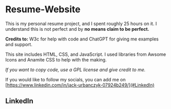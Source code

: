 # Resume-Website

This is my personal resume project, and I spent roughly 25 hours on it. I understand this is not perfect and by  **no means claim to be perfect.**  


**Credits to:** W3c for help with code and ChatGPT for giving me examples and support. 


This site includes HTML, CSS, and JavaScript. I used libraries from Awsome Icons and Anamite CSS to help with the making. 

*If you want to copy code, use a GPL license and give credit to me.*

If you would like to follow my socials, you can add me on  [https://www.linkedin.com/in/jack-urbanczyk-07924b249/](#LinkedIn)

## LinkedIn



